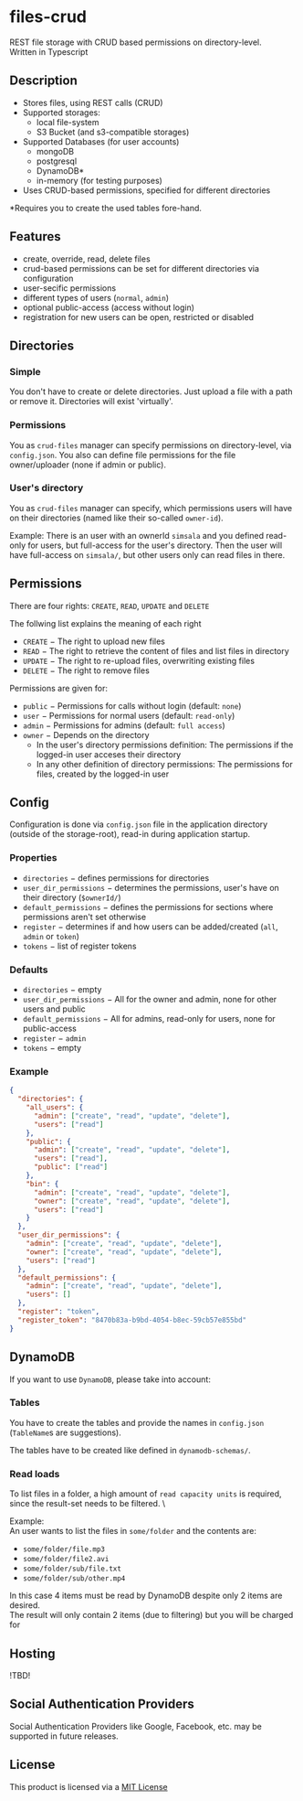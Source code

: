 # files-crud

REST file storage with CRUD based permissions on directory-level. \
Written in Typescript

## Description
* Stores files, using REST calls (CRUD)
* Supported storages:
  * local file-system
  * S3 Bucket (and s3-compatible storages)
* Supported Databases (for user accounts)
  * mongoDB
  * postgresql
  * DynamoDB*
  * in-memory (for testing purposes)
* Uses CRUD-based permissions, specified for different directories

*Requires you to create the used tables fore-hand.

## Features
* create, override, read, delete files
* crud-based permissions can be set for different directories via configuration
* user-secific permissions
* different types of users (`normal`, `admin`)
* optional public-access (access without login)
* registration for new users can be open, restricted or disabled

## Directories

### Simple
You don't have to create or delete directories. Just upload a file with a path or remove it. Directories will exist 'virtually'.

### Permissions
You as `crud-files` manager can specify permissions on directory-level, via `config.json`.
You also can define file permissions for the file owner/uploader (none if admin or public).

### User's directory
You as `crud-files` manager can specify, which permissions users will have on their directories (named like their so-called `owner-id`).

Example: There is an user with an ownerId `simsala` and you defined read-only for users, but full-access for the user's directory.
Then the user will have full-access on `simsala/`, but other users only can read files in there.

## Permissions
There are four rights: `CREATE`, `READ`, `UPDATE` and `DELETE`

The follwing list explains the meaning of each right
* `CREATE` &minus; The right to upload new files
* `READ` &minus; The right to retrieve the content of files and list files in directory
* `UPDATE` &minus; The right to re-upload files, overwriting existing files
* `DELETE` &minus; The right to remove files

Permissions are given for:
* `public` &minus; Permissions for calls without login (default: `none`)
* `user` &minus; Permissions for normal users (default: `read-only`)
* `admin` &minus; Permissions for admins (default: `full access`)
* `owner` &minus; Depends on the directory
  * In the user's directory permissions definition: The permissions if the logged-in user acceses their directory
  * In any other definition of directory permissions: The permissions for files, created by the logged-in user

## Config
Configuration is done via `config.json` file in the application directory (outside of the storage-root), read-in during application startup.

### Properties
* `directories` &minus; defines permissions for directories
* `user_dir_permissions` &minus; determines the permissions, user's have on their directory (`$ownerId/`)
* `default_permissions` &minus; defines the permissions for sections where permissions aren't set otherwise
* `register` &minus; determines if and how users can be added/created (`all`, `admin` or `token`)
* `tokens` &minus; list of register tokens

### Defaults
* `directories` &minus; empty
* `user_dir_permissions` &minus; All for the owner and admin, none for other users and public
* `default_permissions` &minus; All for admins, read-only for users, none for public-access
* `register` &minus; `admin`
* `tokens` &minus; empty

### Example
```json
{
  "directories": {
    "all_users": {
      "admin": ["create", "read", "update", "delete"],
      "users": ["read"]
    },
    "public": {
      "admin": ["create", "read", "update", "delete"],
      "users": ["read"],
      "public": ["read"]
    },
    "bin": {
      "admin": ["create", "read", "update", "delete"],
      "owner": ["create", "read", "update", "delete"],
      "users": ["read"]
    }
  },
  "user_dir_permissions": {
    "admin": ["create", "read", "update", "delete"],
    "owner": ["create", "read", "update", "delete"],
    "users": ["read"]
  },
  "default_permissions": {
    "admin": ["create", "read", "update", "delete"],
    "users": []
  },
  "register": "token",
  "register_token": "8470b83a-b9bd-4054-b8ec-59cb57e855bd"
}
```

## DynamoDB

If you want to use `DynamoDB`, please take into account:

### Tables
You have to create the tables and provide the names in `config.json` (`TableName`s are suggestions).

The tables have to be created like defined in `dynamodb-schemas/`.

### Read loads
To list files in a folder, a high amount of `read capacity units` is required, since the result-set needs to be filtered. \

Example: \
An user wants to list the files in `some/folder` and the contents are:
* `some/folder/file.mp3`
* `some/folder/file2.avi`
* `some/folder/sub/file.txt`
* `some/folder/sub/other.mp4`

In this case 4 items must be read by DynamoDB despite only 2 items are desired. \
The result will only contain 2 items (due to filtering) but you will be charged for

## Hosting
!TBD!

## Social Authentication Providers
Social Authentication Providers like Google, Facebook, etc. may be supported in future releases.

## License
This product is licensed via a [MIT License](./LICENSE.md)
